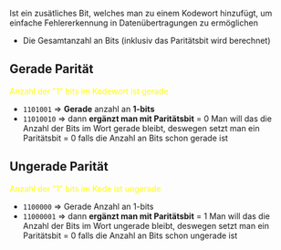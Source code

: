 Ist ein zusätliches Bit, welches man zu einem Kodewort hinzufügt, um einfache Fehlererkennung in Datenübertragungen zu ermöglichen
- Die Gesamtanzahl an Bits (inklusiv das Paritätsbit wird berechnet)

## Gerade Parität
<span style="color:#ffff00">Anzahl der "1" bits im Kodewort ist gerade </span>
- `1101001` => **Gerade** anzahl an **1-bits**
- `11010010` => dann **ergänzt man mit Paritätsbit** = $0$
Man will das die Anzahl der Bits im Wort gerade bleibt, deswegen setzt man ein Paritätsbit = 0 falls die Anzahl an Bits schon gerade ist 

## Ungerade Parität 
<span style="color:#ffff00">Anzahl der "1" bits im Kode ist ungerade</span> 
- `1100000` => Gerade Anzahl an 1-bits
- `11000001` => dann **ergänzt man mit Paritätsbit** = $1$
Man will das die Anzahl der Bits im Wort ungerade bleibt, deswegen setzt man ein Paritätsbit = 0 falls die Anzahl an Bits schon ungerade ist 